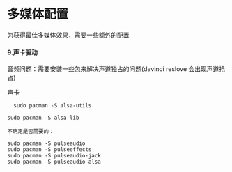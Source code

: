 # 多媒体配置

为获得最佳多媒体效果，需要一些额外的配置

#### 9.声卡驱动

音频问题：需要安装一些包来解决声道独占的问题(davinci reslove 会出现声道抢占)

声卡

      sudo pacman -S alsa-utils

    sudo pacman -S alsa-lib

    不确定是否需要的：

    sudo pacman -S pulseaudio
    sudo pacman -S pulseeffects
    sudo pacman -S pulseaudio-jack
    sudo pacman -S pulseaudio-alsa
